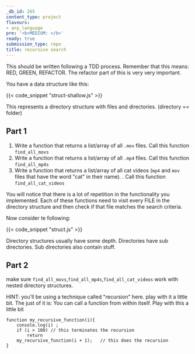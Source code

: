 ```yaml
---
_db_id: 265
content_type: project
flavours:
- any_language
pre: '<b>MEDIUM: </b>'
ready: true
submission_type: repo
title: recursive search
---
```


This should be written following a TDD process. Remember that this means: RED, GREEN, REFACTOR. The refactor part of this is very very important.

You have a data structure like this:

{{< code_snippet "struct-shallow.js" >}}

This represents a directory structure with files and directories. (directory == folder)

## Part 1

1. Write a function that returns a list/array of all `.mov` files. Call this function `find_all_movs`
2. Write a function that returns a list/array of all `.mp4` files. Call this function `find_all_mp4s`
3. Write a function that returns a list/array of all cat videos (`mp4` and `mov` files that have the word "cat" in their name). . Call this function `find_all_cat_videos`

You will notice that there is a lot of repetition in the functionality you implemented. Each of these functions need to visit every FILE in the directory structure and then check if that file matches the search criteria.

Now consider te following:

{{< code_snippet "struct.js" >}}

Directory structures usually have some depth. Directories have sub directories. Sub directories also contain stuff.

## Part 2

make sure `find_all_movs`,`find_all_mp4s`,`find_all_cat_videos` work with nested directory structures.

HINT: you'll be using a technique called "recursion" here. play with it a little bit. The just of it is: You can call a function from within itself. Play with this a little bit

```
function my_recursive_function(i){
    console.log(i) ;
    if (i > 100) // this terminates the recursion
        return
    my_recursive_function(i + 1);   // this does the recursion
}
```